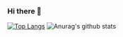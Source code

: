 ### Hi there 👋

<!--
**Napolitain/Napolitain** is a ✨ _special_ ✨ repository because its `README.md` (this file) appears on your GitHub profile.

Here are some ideas to get you started:

- 🔭 I’m currently working on ...
- 🌱 I’m currently learning ...
- 👯 I’m looking to collaborate on ...
- 🤔 I’m looking for help with ...
- 💬 Ask me about ...
- 📫 How to reach me: ...
- 😄 Pronouns: ...
- ⚡ Fun fact: ...
-->

[![Top Langs](https://github-readme-stats.vercel.app/api/top-langs/?username=Napolitain&layout=compact&exclude_repo=napolitain.github.io)](https://github.com/anuraghazra/github-readme-stats)
![Anurag's github stats](https://github-readme-stats.vercel.app/api?username=Napolitain&count_private=true&show_icons=true)
